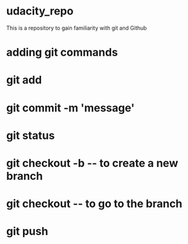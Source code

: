 # udacity_repo
This is a repository to gain familiarity with git and Github

# adding git commands
# git add
# git commit -m 'message'
# git status 
# git checkout -b <branch-name> -- to create a new branch 
# git checkout <branch-name> -- to go to the branch
# git push

